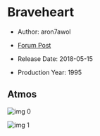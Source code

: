# Braveheart

* Author: aron7awol

* [Forum Post](https://www.avsforum.com/threads/bass-eq-for-filtered-movies.2995212/post-56815588)

* Release Date: 2018-05-15
* Production Year: 1995

## Atmos

![img 0](https://i.imgur.com/78U3t9A.jpg)

![img 1](https://i.imgur.com/na5ZwxP.png)

